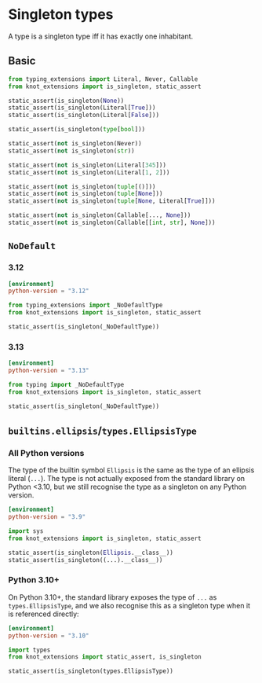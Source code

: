 # Singleton types

A type is a singleton type iff it has exactly one inhabitant.

## Basic

```py
from typing_extensions import Literal, Never, Callable
from knot_extensions import is_singleton, static_assert

static_assert(is_singleton(None))
static_assert(is_singleton(Literal[True]))
static_assert(is_singleton(Literal[False]))

static_assert(is_singleton(type[bool]))

static_assert(not is_singleton(Never))
static_assert(not is_singleton(str))

static_assert(not is_singleton(Literal[345]))
static_assert(not is_singleton(Literal[1, 2]))

static_assert(not is_singleton(tuple[()]))
static_assert(not is_singleton(tuple[None]))
static_assert(not is_singleton(tuple[None, Literal[True]]))

static_assert(not is_singleton(Callable[..., None]))
static_assert(not is_singleton(Callable[[int, str], None]))
```

## `NoDefault`

### 3.12

```toml
[environment]
python-version = "3.12"
```

```py
from typing_extensions import _NoDefaultType
from knot_extensions import is_singleton, static_assert

static_assert(is_singleton(_NoDefaultType))
```

### 3.13

```toml
[environment]
python-version = "3.13"
```

```py
from typing import _NoDefaultType
from knot_extensions import is_singleton, static_assert

static_assert(is_singleton(_NoDefaultType))
```

## `builtins.ellipsis`/`types.EllipsisType`

### All Python versions

The type of the builtin symbol `Ellipsis` is the same as the type of an ellipsis literal (`...`).
The type is not actually exposed from the standard library on Python \<3.10, but we still recognise
the type as a singleton on any Python version.

```toml
[environment]
python-version = "3.9"
```

```py
import sys
from knot_extensions import is_singleton, static_assert

static_assert(is_singleton(Ellipsis.__class__))
static_assert(is_singleton((...).__class__))
```

### Python 3.10+

On Python 3.10+, the standard library exposes the type of `...` as `types.EllipsisType`, and we also
recognise this as a singleton type when it is referenced directly:

```toml
[environment]
python-version = "3.10"
```

```py
import types
from knot_extensions import static_assert, is_singleton

static_assert(is_singleton(types.EllipsisType))
```
